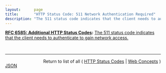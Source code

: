 ```yaml
---
layout:      page
title:       "HTTP Status Code: 511 Network Authentication Required"
description: "The 511 status code indicates that the client needs to authenticate to gain network access."
---
```


**[RFC 6585: Additional HTTP Status Codes](/specs/IETF/RFC/6585 "This document specifies additional HyperText Transfer Protocol (HTTP) status codes for a variety of common situations."):** [The 511 status code indicates that the client needs to authenticate to gain network access.](http://tools.ietf.org/html/rfc6585#section-6 "Read documentation for HTTP Status Code &#34;511&#34;")

<br/>
<hr/>

<p style="float : left"><a href="511.json" title="JSON representing this particular Web Concept value">JSON</a></p>
<p style="text-align: right">Return to list of all ( <a href="../http-status-codes">HTTP Status Codes</a> | <a href="../">Web Concepts</a> )</p>
